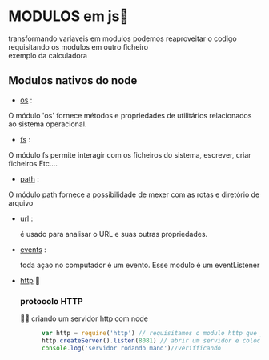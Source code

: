 # MODULOS em js🤔 
 
   transformando variaveis em modulos podemos reaproveitar o codigo requisitando os modulos em outro ficheiro<br>
   exemplo da calculadora
  <h2>Modulos nativos do node</h2>
    
   * <a href="https://www.w3schools.com/nodejs/ref_os.asp">os</a> :
   
   O módulo 'os' fornece métodos e propriedades de utilitários relacionados ao sistema operacional.
   
   * <a href="https://www.w3schools.com/nodejs/nodejs_filesystem.asp">fs</a> :
   
   O módulo fs permite interagir com os ficheiros do sistema, escrever, criar ficheiros Etc.... 
    
   * <a href="https://www.w3schools.com/nodejs/ref_path.asp">path</a> :
   
   O módulo path fornece a possibilidade de mexer com as rotas e diretório de arquivo 
   
   * <a href="https://www.w3schools.com/nodejs/nodejs_url.asp">url</a> : 
   
      é usado para analisar o URL e suas outras propriedades.
   
   * <a href="https://www.w3schools.com/nodejs/nodejs_events.asp">events</a> : 
   
      toda açao no computador é um evento. Esse modulo é um eventListener
    
   * <a href="https://www.w3schools.com/nodejs/nodejs_http.asp">http</a> 📡
    <h3>protocolo HTTP</h3>
    👨‍💻 criando um servidor http com node<br>
     ```js
           var http = require('http') // requisitamos o modulo http que ja vem par default no node
           http.createServer().listen(8081) // abrir um servidor e colocar na porta 
           console.log('servidor rodando mano')//verifficando
     ```

